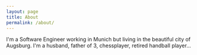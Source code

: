 ```yaml
---
layout: page
title: About
permalink: /about/
---
```


I'm a Software Engineer working in Munich but living in the beautiful city of Augsburg.
I'm a husband, father of 3, chessplayer, retired handball player...

